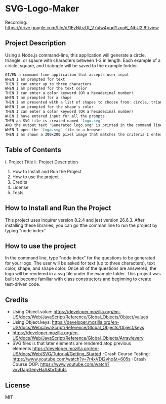 # SVG-Logo-Maker

Recording: https://drive.google.com/file/d/1EyNjbzDt_V7ulw4pqdYzoo6_iNbU2I8f/view

## Project Description 

Using a Node.js command-line, this application will generate a circle, triangle, or sqaure with characters between 1-3 in length. 
Each example of a ciricle, square, and triabngle will be saved to the example forlder. 

```md
GIVEN a command-line application that accepts user input
WHEN I am prompted for text
THEN I can enter up to three characters
WHEN I am prompted for the text color
THEN I can enter a color keyword (OR a hexadecimal number)
WHEN I am prompted for a shape
THEN I am presented with a list of shapes to choose from: circle, triangle, and square
WHEN I am prompted for the shape's color
THEN I can enter a color keyword (OR a hexadecimal number)
WHEN I have entered input for all the prompts
THEN an SVG file is created named `logo.svg`
AND the output text "Generated logo.svg" is printed in the command line
WHEN I open the `logo.svg` file in a browser
THEN I am shown a 300x200 pixel image that matches the criteria I entered
```

## Table of Contents 
i. Project Title 
ii. Project Description
1. How to Install and Run the Project
2. How to use the project
3. Credits
4. License
5. Tests

##  How to Install and Run the Project

This project uses inquirer version 8.2.4 and jest version 26.6.3. After installing these libraries, you can go tthe comman line to run the project by typing "node index". 

##  How to use the project

In the command line, type "node index" for the questions to be generated for your logo. The user will be asked for text (up to three characters), text color, shape, and shape color. Once all of the questions are answered, the logo will be rendered in a svg file under the example folder. This project was built to become familiar with class constructors and beginning to create test-driven code. 

##  Credits 
- Using Object.value: https://developer.mozilla.org/en-US/docs/Web/JavaScript/Reference/Global_Objects/Object/values
- Using Object.keys: https://developer.mozilla.org/en-US/docs/Web/JavaScript/Reference/Global_Objects/Object/keys
- https://developer.mozilla.org/en-US/docs/Web/JavaScript/Reference/Global_Objects/Array/every
- SVG files is that later elements are rendered atop previous elements.https://developer.mozilla.org/en-US/docs/Web/SVG/Tutorial/Getting_Started
-Crash Course Testing: https://www.youtube.com/watch?v=7r4xVDI2vho&t=605s
-Crash Course OOP: https://www.youtube.com/watch?v=vDJpGenyHaA&t=1564s


## License

MIT




